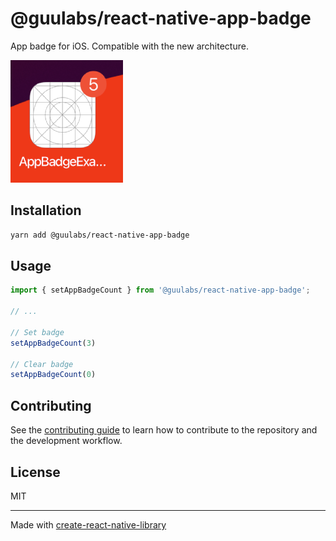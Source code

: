 # @guulabs/react-native-app-badge

App badge for iOS.
Compatible with the new architecture.

![image info](./ios-badge-screenshot.png)

## Installation

```sh
yarn add @guulabs/react-native-app-badge
```

## Usage

```js
import { setAppBadgeCount } from '@guulabs/react-native-app-badge';

// ...

// Set badge
setAppBadgeCount(3)

// Clear badge
setAppBadgeCount(0)
```


## Contributing

See the [contributing guide](CONTRIBUTING.md) to learn how to contribute to the repository and the development workflow.

## License

MIT

---

Made with [create-react-native-library](https://github.com/callstack/react-native-builder-bob)
